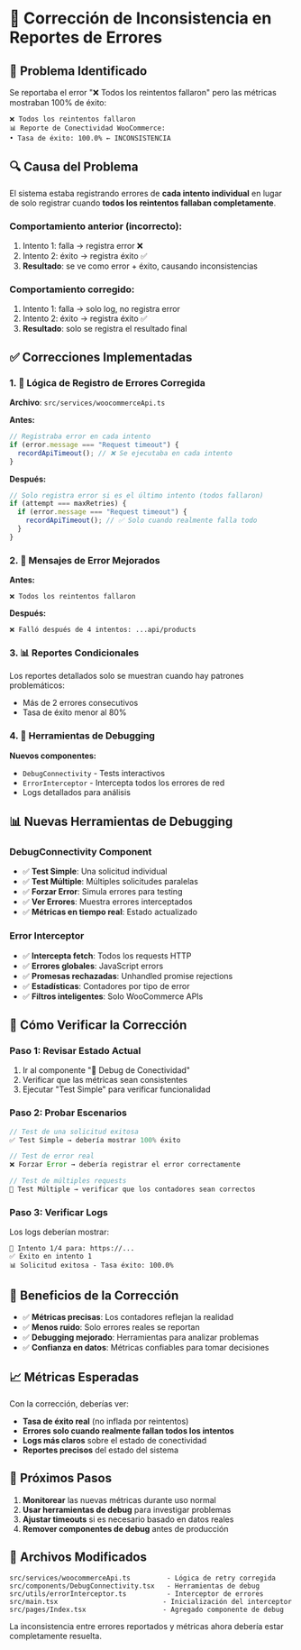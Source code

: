 # 🔧 Corrección de Inconsistencia en Reportes de Errores

## 🚨 Problema Identificado

Se reportaba el error "❌ Todos los reintentos fallaron" pero las métricas mostraban 100% de éxito:

```
❌ Todos los reintentos fallaron
📊 Reporte de Conectividad WooCommerce:
• Tasa de éxito: 100.0% ← INCONSISTENCIA
```

## 🔍 Causa del Problema

El sistema estaba registrando errores de **cada intento individual** en lugar de solo registrar cuando **todos los reintentos fallaban completamente**.

### Comportamiento anterior (incorrecto):

1. Intento 1: falla → registra error ❌
2. Intento 2: éxito → registra éxito ✅
3. **Resultado**: se ve como error + éxito, causando inconsistencias

### Comportamiento corregido:

1. Intento 1: falla → solo log, no registra error
2. Intento 2: éxito → registra éxito ✅
3. **Resultado**: solo se registra el resultado final

## ✅ Correcciones Implementadas

### 1. 🎯 Lógica de Registro de Errores Corregida

**Archivo**: `src/services/woocommerceApi.ts`

**Antes:**

```typescript
// Registraba error en cada intento
if (error.message === "Request timeout") {
  recordApiTimeout(); // ❌ Se ejecutaba en cada intento
}
```

**Después:**

```typescript
// Solo registra error si es el último intento (todos fallaron)
if (attempt === maxRetries) {
  if (error.message === "Request timeout") {
    recordApiTimeout(); // ✅ Solo cuando realmente falla todo
  }
}
```

### 2. 🚨 Mensajes de Error Mejorados

**Antes:**

```
❌ Todos los reintentos fallaron
```

**Después:**

```
❌ Falló después de 4 intentos: ...api/products
```

### 3. 📊 Reportes Condicionales

Los reportes detallados solo se muestran cuando hay patrones problemáticos:

- Más de 2 errores consecutivos
- Tasa de éxito menor al 80%

### 4. 🔧 Herramientas de Debugging

**Nuevos componentes:**

- `DebugConnectivity` - Tests interactivos
- `ErrorInterceptor` - Intercepta todos los errores de red
- Logs detallados para análisis

## 📊 Nuevas Herramientas de Debugging

### DebugConnectivity Component

- ✅ **Test Simple**: Una solicitud individual
- ✅ **Test Múltiple**: Múltiples solicitudes paralelas
- ✅ **Forzar Error**: Simula errores para testing
- ✅ **Ver Errores**: Muestra errores interceptados
- ✅ **Métricas en tiempo real**: Estado actualizado

### Error Interceptor

- ✅ **Intercepta fetch**: Todos los requests HTTP
- ✅ **Errores globales**: JavaScript errors
- ✅ **Promesas rechazadas**: Unhandled promise rejections
- ✅ **Estadísticas**: Contadores por tipo de error
- ✅ **Filtros inteligentes**: Solo WooCommerce APIs

## 🧪 Cómo Verificar la Corrección

### Paso 1: Revisar Estado Actual

1. Ir al componente "🔧 Debug de Conectividad"
2. Verificar que las métricas sean consistentes
3. Ejecutar "Test Simple" para verificar funcionalidad

### Paso 2: Probar Escenarios

```typescript
// Test de una solicitud exitosa
✅ Test Simple → debería mostrar 100% éxito

// Test de error real
❌ Forzar Error → debería registrar el error correctamente

// Test de múltiples requests
🔄 Test Múltiple → verificar que los contadores sean correctos
```

### Paso 3: Verificar Logs

Los logs deberían mostrar:

```
🔄 Intento 1/4 para: https://...
✅ Éxito en intento 1
📊 Solicitud exitosa - Tasa éxito: 100.0%
```

## 🎯 Beneficios de la Corrección

- ✅ **Métricas precisas**: Los contadores reflejan la realidad
- ✅ **Menos ruido**: Solo errores reales se reportan
- ✅ **Debugging mejorado**: Herramientas para analizar problemas
- ✅ **Confianza en datos**: Métricas confiables para tomar decisiones

## 📈 Métricas Esperadas

Con la corrección, deberías ver:

- **Tasa de éxito real** (no inflada por reintentos)
- **Errores solo cuando realmente fallan todos los intentos**
- **Logs más claros** sobre el estado de conectividad
- **Reportes precisos** del estado del sistema

## 🔮 Próximos Pasos

1. **Monitorear** las nuevas métricas durante uso normal
2. **Usar herramientas de debug** para investigar problemas
3. **Ajustar timeouts** si es necesario basado en datos reales
4. **Remover componentes de debug** antes de producción

## 📝 Archivos Modificados

```
src/services/woocommerceApi.ts         - Lógica de retry corregida
src/components/DebugConnectivity.tsx   - Herramientas de debug
src/utils/errorInterceptor.ts          - Interceptor de errores
src/main.tsx                          - Inicialización del interceptor
src/pages/Index.tsx                   - Agregado componente de debug
```

La inconsistencia entre errores reportados y métricas ahora debería estar completamente resuelta.
